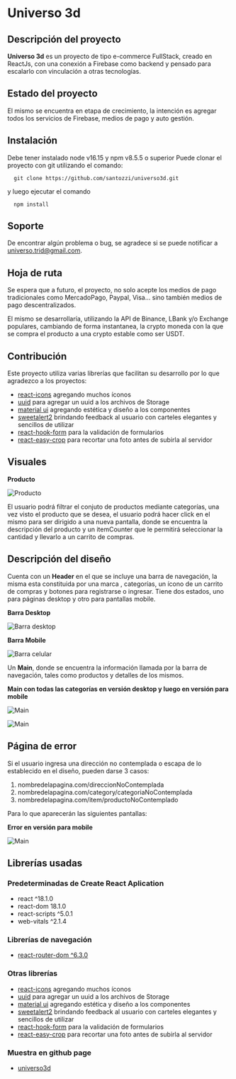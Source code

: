 # Universo 3d

## Descripción del proyecto
__Universo 3d__ es un proyecto de tipo e-commerce FullStack, creado en ReactJs, con una conexión a Firebase como backend y pensado para escalarlo con vinculación a otras tecnologías. 


## Estado del proyecto
El mismo se encuentra en etapa de crecimiento, la intención es agregar todos los servicios de Firebase, medios de pago y auto gestión.

## Instalación
Debe tener instalado node v16.15 y npm v8.5.5 o superior
Puede clonar el proyecto con git utilizando el comando:
```git 
  git clone https://github.com/santozzi/universo3d.git
 ```
y luego ejecutar el comando 

```git 
  npm install
 ```
## Soporte
De encontrar algún problema o bug, se agradece si se puede notificar a universo.trid@gmail.com.

## Hoja de ruta
Se espera que a futuro, el proyecto, no solo acepte los medios de pago tradicionales como MercadoPago, Paypal, Visa... sino también medios de pago descentralizados.

El mismo se desarrollaría, utilizando la API de Binance, LBank y/o Exchange populares, cambiando de forma instantanea, la crypto moneda con la que se compra el producto a una crypto estable como ser USDT.

## Contribución
Este proyecto utiliza varias librerías que facilitan su desarrollo por lo que agradezco a los proyectos:
* [react-icons](https://react-icons.github.io/react-icons) agregando muchos íconos
* [uuid](https://github.com/uuidjs/uuid) para agregar un uuid a los archivos de Storage
* [material ui](https://mui.com/) agregando estética y diseño a los componentes
* [sweetalert2](https://sweetalert2.github.io/) brindando feedback al usuario con carteles elegantes y sencillos de utilizar
* [react-hook-form](https://react-hook-form.com/) para la validación de formularios
* [react-easy-crop](https://valentinh.github.io/react-easy-crop/) para recortar una foto antes de subirla al servidor


## Visuales



__Producto__

![Producto](./src/images/readme/item.jpg)

El usuario podrá filtrar el conjuto de productos mediante categorías, una vez visto el producto que se desea, el usuario podrá hacer click en el mismo para ser dirigido a una nueva pantalla, donde se encuentra la descripción del producto y un itemCounter que le permitirá seleccionar la cantidad y llevarlo a un carrito de compras.

## Descripción del diseño
Cuenta con un __Header__ en el que se incluye una barra de navegación, la misma esta constituida por una marca , categorías, un ícono de un carrito de compras y botones para registrarse o ingresar.
Tiene dos estados, uno para páginas desktop y otro para pantallas mobile. 

__Barra Desktop__

![Barra desktop](./src/images/readme/navbar.png)

__Barra Mobile__

![Barra celular](./src/images/readme/barracelular.png)


Un __Main__,  donde se encuentra la información llamada por la barra de navegación, tales como productos y detalles de los mismos.

__Main con todas las categorías en versión desktop y luego en versión para mobile__

![Main](./src/images/readme/home.jpg)

![Main](./src/images/readme/homeMobile.png)



## Página de error
Si el usuario ingresa una dirección no contemplada o escapa de lo establecido en el diseño, pueden darse 3 casos:
1. nombredelapagina.com/direccionNoContemplada
2. nombredelapagina.com/category/categoriaNoContemplada
3. nombredelapagina.com/item/productoNoContemplado

Para lo que aparecerán las siguientes pantallas:

__Error en versión para mobile__

![Main](./src/images/readme/error.png)

## Librerías usadas
### Predeterminadas de Create React Aplication
*    react ^18.1.0
*    react-dom 18.1.0
*    react-scripts ^5.0.1
*    web-vitals ^2.1.4

### Librerías de navegación
*    [react-router-dom ^6.3.0](https://reactrouter.com/)

### Otras librerías

* [react-icons](https://react-icons.github.io/react-icons) agregando muchos íconos
* [uuid](https://github.com/uuidjs/uuid) para agregar un uuid a los archivos de Storage
* [material ui](https://mui.com/) agregando estética y diseño a los componentes
* [sweetalert2](https://sweetalert2.github.io/) brindando feedback al usuario con carteles elegantes y sencillos de utilizar
* [react-hook-form](https://react-hook-form.com/) para la validación de formularios
* [react-easy-crop](https://valentinh.github.io/react-easy-crop/) para recortar una foto antes de subirla al servidor

### Muestra en github page
*    [universo3d](https://santozzi.github.io/universo3d/)


